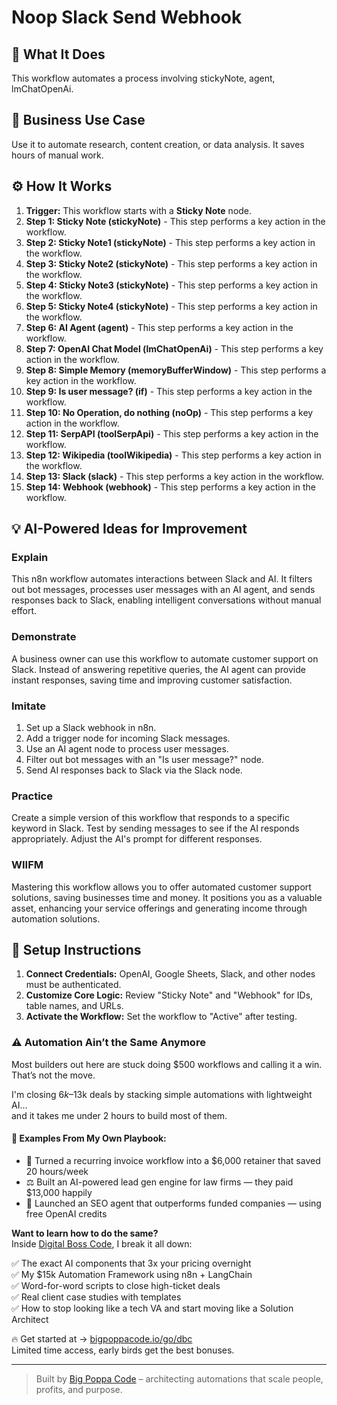 # Noop Slack Send Webhook

## 🚀 What It Does
This workflow automates a process involving stickyNote, agent, lmChatOpenAi.

## 💼 Business Use Case
Use it to automate research, content creation, or data analysis. It saves hours of manual work.

## ⚙️ How It Works
1.  **Trigger:** This workflow starts with a **Sticky Note** node.
2. **Step 1: Sticky Note (stickyNote)** - This step performs a key action in the workflow.
3. **Step 2: Sticky Note1 (stickyNote)** - This step performs a key action in the workflow.
4. **Step 3: Sticky Note2 (stickyNote)** - This step performs a key action in the workflow.
5. **Step 4: Sticky Note3 (stickyNote)** - This step performs a key action in the workflow.
6. **Step 5: Sticky Note4 (stickyNote)** - This step performs a key action in the workflow.
7. **Step 6: AI Agent (agent)** - This step performs a key action in the workflow.
8. **Step 7: OpenAI Chat Model (lmChatOpenAi)** - This step performs a key action in the workflow.
9. **Step 8: Simple Memory (memoryBufferWindow)** - This step performs a key action in the workflow.
10. **Step 9: Is user message? (if)** - This step performs a key action in the workflow.
11. **Step 10: No Operation, do nothing (noOp)** - This step performs a key action in the workflow.
12. **Step 11: SerpAPI (toolSerpApi)** - This step performs a key action in the workflow.
13. **Step 12: Wikipedia (toolWikipedia)** - This step performs a key action in the workflow.
14. **Step 13: Slack (slack)** - This step performs a key action in the workflow.
15. **Step 14: Webhook (webhook)** - This step performs a key action in the workflow.

## 💡 AI-Powered Ideas for Improvement
### Explain
This n8n workflow automates interactions between Slack and AI. It filters out bot messages, processes user messages with an AI agent, and sends responses back to Slack, enabling intelligent conversations without manual effort.

### Demonstrate
A business owner can use this workflow to automate customer support on Slack. Instead of answering repetitive queries, the AI agent can provide instant responses, saving time and improving customer satisfaction.

### Imitate
1. Set up a Slack webhook in n8n.
2. Add a trigger node for incoming Slack messages.
3. Use an AI agent node to process user messages.
4. Filter out bot messages with an "Is user message?" node.
5. Send AI responses back to Slack via the Slack node.

### Practice
Create a simple version of this workflow that responds to a specific keyword in Slack. Test by sending messages to see if the AI responds appropriately. Adjust the AI's prompt for different responses.

### WIIFM
Mastering this workflow allows you to offer automated customer support solutions, saving businesses time and money. It positions you as a valuable asset, enhancing your service offerings and generating income through automation solutions.

## 🔧 Setup Instructions
1. **Connect Credentials:** OpenAI, Google Sheets, Slack, and other nodes must be authenticated.
2. **Customize Core Logic:** Review "Sticky Note" and "Webhook" for IDs, table names, and URLs.
3. **Activate the Workflow:** Set the workflow to "Active" after testing.

### ⚠️ Automation Ain’t the Same Anymore

Most builders out here are stuck doing $500 workflows and calling it a win.  
That’s not the move.  

I'm closing $6k–$13k deals by stacking simple automations with lightweight AI...  
and it takes me under 2 hours to build most of them.

#### 🧠 Examples From My Own Playbook:
- 🔁 Turned a recurring invoice workflow into a $6,000 retainer that saved 20 hours/week  
- ⚖️ Built an AI-powered lead gen engine for law firms — they paid $13,000 happily  
- 🚀 Launched an SEO agent that outperforms funded companies — using free OpenAI credits  

**Want to learn how to do the same?**  
Inside [Digital Boss Code](https://bigpoppacode.io/go/dbc), I break it all down:

✅ The exact AI components that 3x your pricing overnight  
✅ My $15k Automation Framework using n8n + LangChain  
✅ Word-for-word scripts to close high-ticket deals  
✅ Real client case studies with templates  
✅ How to stop looking like a tech VA and start moving like a Solution Architect  

🔥 Get started at → [bigpoppacode.io/go/dbc](https://bigpoppacode.io/go/dbc)  
Limited time access, early birds get the best bonuses.

---
> Built by [Big Poppa Code](https://bigpoppacode.io) – architecting automations that scale people, profits, and purpose.
